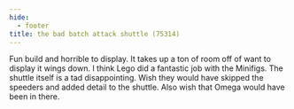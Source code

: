 ```yaml
---
hide:
  - footer
title: the bad batch attack shuttle (75314)
---
```


Fun build and horrible to display. It takes up a ton of room off of want to display it wings down.
I think Lego did a fantastic job with the Minifigs. The shuttle itself is a tad disappointing. Wish they would have skipped the speeders and added detail to the shuttle. Also wish that Omega would have been in there.
